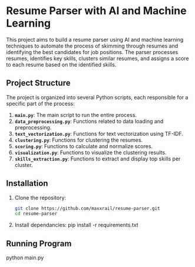 # Resume Parser with AI and Machine Learning

This project aims to build a resume parser using AI and machine learning techniques to automate the process of skimming through resumes and identifying the best candidates for job positions. The parser processes resumes, identifies key skills, clusters similar resumes, and assigns a score to each resume based on the identified skills.

## Project Structure

The project is organized into several Python scripts, each responsible for a specific part of the process:

1. **`main.py`**: The main script to run the entire process.
2. **`data_preprocessing.py`**: Functions related to data loading and preprocessing.
3. **`text_vectorization.py`**: Functions for text vectorization using TF-IDF.
4. **`clustering.py`**: Functions for clustering the resumes.
5. **`scoring.py`**: Functions to calculate and normalize scores.
6. **`visualization.py`**: Functions to visualize the clustering results.
7. **`skills_extraction.py`**: Functions to extract and display top skills per cluster.

## Installation

1. Clone the repository:
   ```sh
   git clone https://github.com/maxxrail/resume-parser.git
   cd resume-parser

2. Install dependancies:
   pip install -r requirements.txt

## Running Program
   python main.py

